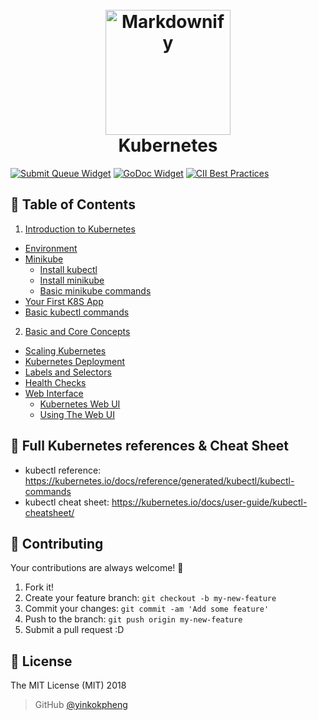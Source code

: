 <h1 align="center">
  <br>
  <a href="https://kubernetes.io/"><img src="https://avatars1.githubusercontent.com/u/13629408?s=400&v=4" alt="Markdownify" width="200"></a>
  <br>
  Kubernetes
  <br>
</h1>

[![Submit Queue Widget]][Submit Queue] [![GoDoc Widget]][GoDoc] [![CII Best Practices](https://bestpractices.coreinfrastructure.org/projects/569/badge)](https://bestpractices.coreinfrastructure.org/projects/569)

## 🚩 Table of Contents

1. [Introduction to Kubernetes](Introduction%20to%20Kubernetes.md)
  * [Environment](Introduction%20to%20Kubernetes.md#environment)
  * [Minikube](Introduction%20to%20Kubernetes.md#minikube-overview)
    * [Install kubectl](Introduction%20to%20Kubernetes.md#install-kubectl)
    * [Install minikube](Introduction%20to%20Kubernetes.md#install-minikube)
    * [Basic minikube commands](Introduction%20to%20Kubernetes.md#basic-minikube-commands)
  * [Your First K8S App](Introduction%20to%20Kubernetes.md#your-first-k8s-app)
  * [Basic kubectl commands](Introduction%20to%20Kubernetes.md#basic-kubectl-commands)
2. [Basic and Core Concepts](Basic%20and%20Core%20Concepts.md)
  * [Scaling Kubernetes](Basic%20and%20Core%20Concepts.md#scaling-kubernetes)
  * [Kubernetes Deployment](Basic%20and%20Core%20Concepts.md#kubernetes-deployment)
  * [Labels and Selectors](Basic%20and%20Core%20Concepts.md#labels-and-selectors)
  * [Health Checks](Basic%20and%20Core%20Concepts.md#health-checks)
  * [Web Interface](Basic%20and%20Core%20Concepts.md#web-interface)
    * [Kubernetes Web UI](Basic%20and%20Core%20Concepts.md#kubernetes-web-ui)
    * [Using The Web UI](Basic%20and%20Core%20Concepts.md#using-the-web-ui)

## 🔖 Full Kubernetes references & Cheat Sheet
- kubectl reference: https://kubernetes.io/docs/reference/generated/kubectl/kubectl-commands
- kubectl cheat sheet: https://kubernetes.io/docs/user-guide/kubectl-cheatsheet/

## 💬 Contributing

Your contributions are always welcome! :tada:

1. Fork it!
2. Create your feature branch: `git checkout -b my-new-feature`
3. Commit your changes: `git commit -am 'Add some feature'`
4. Push to the branch: `git push origin my-new-feature`
5. Submit a pull request :D

## 📜 License

The MIT License (MIT) 2018
> GitHub [@yinkokpheng](https://github.com/yinkokpheng)

[GoDoc]: https://godoc.org/k8s.io/kubernetes
[GoDoc Widget]: https://godoc.org/k8s.io/kubernetes?status.svg
[Submit Queue]: http://submit-queue.k8s.io/#/ci
[Submit Queue Widget]: http://submit-queue.k8s.io/health.svg?v=1
